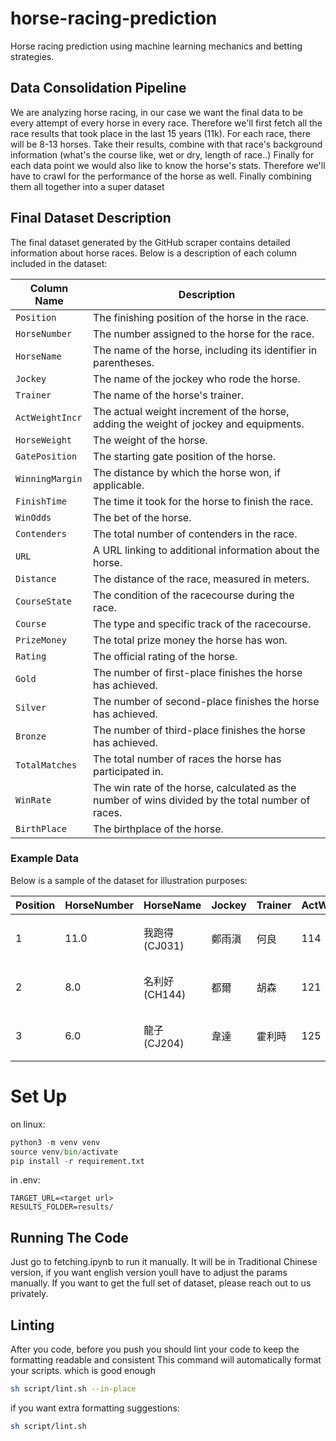 # horse-racing-prediction
Horse racing prediction using machine learning mechanics and betting strategies.

## Data Consolidation Pipeline
We are analyzing horse racing, in our case we want the final data to be every attempt of every horse in every race.
Therefore we'll first fetch all the race results that took place in the last 15 years (11k). For each race, there will be 8-13 horses.
Take their results, combine with that race's background information (what's the course like, wet or dry, length of race..)
Finally for each data point we would also like to know the horse's stats. Therefore we'll have to crawl for the performance of the horse as well.
Finally combining them all together into a super dataset

## Final Dataset Description

The final dataset generated by the GitHub scraper contains detailed information about horse races. Below is a description of each column included in the dataset:

| Column Name        | Description                                                                                                 |
|--------------------|-------------------------------------------------------------------------------------------------------------|
| `Position`         | The finishing position of the horse in the race.                                                            |
| `HorseNumber`      | The number assigned to the horse for the race.                                                              |
| `HorseName`        | The name of the horse, including its identifier in parentheses.                                             |
| `Jockey`           | The name of the jockey who rode the horse.                                                                  |
| `Trainer`          | The name of the horse's trainer.                                                                            |
| `ActWeightIncr`    | The actual weight increment of the horse, adding the weight of jockey and equipments.                       |
| `HorseWeight`      | The weight of the horse.                                                                                    |
| `GatePosition`     | The starting gate position of the horse.                                                                    |
| `WinningMargin`    | The distance by which the horse won, if applicable.                                                         |
| `FinishTime`       | The time it took for the horse to finish the race.                                                          |
| `WinOdds`          | The bet of the horse.                                                                                       |
| `Contenders`       | The total number of contenders in the race.                                                                 |
| `URL`              | A URL linking to additional information about the horse.                                                    |
| `Distance`         | The distance of the race, measured in meters.                                                               |
| `CourseState`      | The condition of the racecourse during the race.                                                            |
| `Course`           | The type and specific track of the racecourse.                                                              |
| `PrizeMoney`       | The total prize money the horse has won.                                                                    |
| `Rating`           | The official rating of the horse.                                                                           |
| `Gold`             | The number of first-place finishes the horse has achieved.                                                  |
| `Silver`           | The number of second-place finishes the horse has achieved.                                                 |
| `Bronze`           | The number of third-place finishes the horse has achieved.                                                  |
| `TotalMatches`     | The total number of races the horse has participated in.                                                    |
| `WinRate`          | The win rate of the horse, calculated as the number of wins divided by the total number of races.           |
| `BirthPlace`       | The birthplace of the horse.                                                                                |

### Example Data

Below is a sample of the dataset for illustration purposes:

| Position | HorseNumber | HorseName | Jockey | Trainer | ActWeightIncr | HorseWeight | GatePosition | WinningMargin | FinishTime | WinOdds | Contenders | URL | Distance | CourseState | Course | PrizeMoney | Rating | Gold | Silver | Bronze | TotalMatches | WinRate | BirthPlace |
|----------|-------------|-----------|--------|---------|----------------|-------------|--------------|----------------|-------------|---------|------------|-----|----------|-------------|--------|-------------|--------|------|--------|--------|---------------|---------|------------|
| 1        | 11.0        | 我跑得 (CJ031) | 鄭雨滇   | 何良      | 114            | 981         | 10           | -              | 1:40.77  | 2.7     | 12         | /racing/information/Chinese/Horse/Horse.aspx?HorseId=HK_2007_J031 | 1650     | 好地          | 草地 - "A" 賽道 | 1407400.0   | 12.0   | 2.0  | 6.0    | 3.0    | 36.0          | 0.3056  | 紐西蘭    |
| 2        | 8.0         | 名利好 (CH144) | 都爾     | 胡森      | 121            | 956         | 9            | 頸位            | 1:40.84  | 12.0    | 12         | /racing/information/Chinese/Horse/Horse.aspx?HorseId=HK_2006_H144 | 1650     | 好地          | 草地 - "A" 賽道 | 457200.0    | 28.0   | 0.0  | 2.0    | 2.0    | 24.0          | 0.1667  | 英國      |
| 3        | 6.0         | 龍子 (CJ204) | 韋達     | 霍利時    | 125            | 1009        | 6            | 2              | 1:41.08  | 4.5     | 12         | /racing/information/Chinese/Horse/Horse.aspx?HorseId=HK_2007_J204 | 1650     | 好地          | 草地 - "A" 賽道 | 1000238.0   | 20.0   | 2.0  | 0.0    | 5.0    | 36.0          | 0.1944  | 紐西蘭    |

# Set Up

on linux:
```python
python3 -m venv venv
source venv/bin/activate
pip install -r requirement.txt
```

in .env:
```
TARGET_URL=<target url>
RESULTS_FOLDER=results/
```

## Running The Code
Just go to fetching.ipynb to run it manually. It will be in Traditional Chinese version, if you want english version youll have
to adjust the params manually.
If you want to get the full set of dataset, please reach out to us privately.
 

## Linting
After you code, before you push you should lint your code to keep the formatting readable and consistent
This command will automatically format your scripts. which is good enough
```bash
sh script/lint.sh --in-place
```
if you want extra formatting suggestions:
```bash
sh script/lint.sh
```
